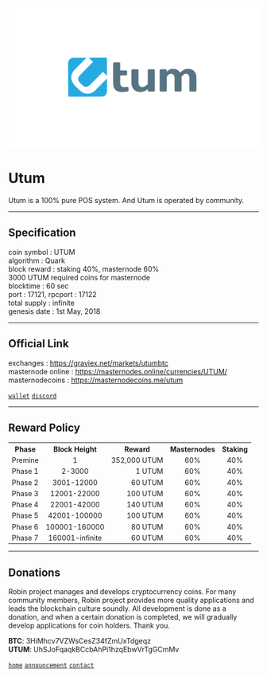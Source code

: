 ![](https://github.com/robinadaptor/logo/blob/master/utum.png)

# Utum
  
Utum is a 100% pure POS system. And Utum is operated by community.
  
***
## Specification  
  
coin symbol : UTUM  
algorithm : Quark  
block reward : staking 40%, masternode 60%  
3000 UTUM required coins for masternode  
blocktime : 60 sec  
port : 17121, rpcport : 17122  
total supply : infinite  
genesis date : 1st May, 2018  
  
***
## Official Link  
  
exchanges : https://graviex.net/markets/utumbtc  
masternode online : https://masternodes.online/currencies/UTUM/  
masternodecoins : https://masternodecoins.me/utum  
    
[`wallet`](https://github.com/robinadaptor/utum-wallet)  [`discord`](https://discord.gg/zYvFFJU)  

***
## Reward Policy  

<table>
<th>Phase</th><th>Block Height</th><th>Reward</th><th>Masternodes</th><th>Staking</th>
<tr><td>Premine</td><td align="center">1</td><td align="right">352,000 UTUM</td><td align="center">60%</td><td align="center">40%</td></tr>
<tr><td>Phase 1</td><td align="center">2-3000</td><td align="right">1 UTUM</td><td align="center">60%</td><td align="center">40%</td></tr>
<tr><td>Phase 2</td><td align="center">3001-12000</td><td align="right">60 UTUM</td><td align="center">60%</td><td align="center">40%</td></tr>
<tr><td>Phase 3</td><td align="center">12001-22000</td><td align="right">100 UTUM</td><td align="center">60%</td><td align="center">40%</td></tr>
<tr><td>Phase 4</td><td align="center">22001-42000</td><td align="right">140 UTUM</td><td align="center">60%</td><td align="center">40%</td></tr>
<tr><td>Phase 5</td><td align="center">42001-100000</td><td align="right">100 UTUM</td><td align="center">60%</td><td align="center">40%</td></tr>
<tr><td>Phase 6</td><td align="center">100001-160000</td><td align="right">80 UTUM</td><td align="center">60%</td><td align="center">40%</td></tr>
<tr><td>Phase 7</td><td align="center">160001-infinite</td><td align="right">60 UTUM</td><td align="center">60%</td><td align="center">40%</td></tr>
</table>

***
## Donations 
  
Robin project manages and develops cryptocurrency coins. For many community members, Robin project provides more quality applications and leads the blockchain culture soundly. All development is done as a donation, and when a certain donation is completed, we will gradually develop applications for coin holders. Thank you.  
  
**BTC**: 3HiMhcv7VZWsCesZ34fZmUxTdgeqz    
**UTUM**: UhSJoFqaqkBCcbAhPi1hzqEbwVrTgGCmMv  
  
[`home`](https://github.com/robinadaptor)  [`announcement`](https://github.com/robinadaptor/announcement)  [`contact`](https://github.com/robinadaptor/POS-helper)  